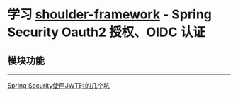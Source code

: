 # 学习 **[shoulder-framework](https://gitee.com/ChinaLym/shoulder-framework)** - Spring Security Oauth2 授权、OIDC 认证

## 模块功能

---

[Spring Security使用JWT时的几个坑](https://www.jianshu.com/p/af955c2df0be)
